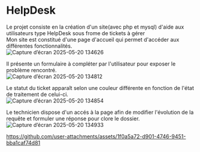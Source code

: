 # HelpDesk
Le projet consiste en la création d'un site(avec php et mysql) d'aide aux utilisateurs type HelpDesk sous frome de tickets à gérer </br>
Mon site est constitué d'une page d'accueil qui permet d'accéder aux différentes fonctionnalités. </br>
![Capture d’écran 2025-05-20 134626](https://github.com/user-attachments/assets/d9186272-4c6b-4082-a646-e8843b945455)

Il présente un formulaire à compléter par l'utilisateur pour exposer le problème rencontré. </br>
![Capture d’écran 2025-05-20 134812](https://github.com/user-attachments/assets/60b557e2-9aea-43eb-bfcc-70174e2d3e37)

Le statut du ticket apparaît selon une couleur différente en fonction de l'état de traitement de celui-ci. </br>
![Capture d’écran 2025-05-20 134854](https://github.com/user-attachments/assets/c64378f1-3005-4bac-8509-f1d745857682)

Le technicien dispose d'un accés à la page afin de modifier l'évolution de la requête et formuler une réponse pour clore le dossier. </br>
![Capture d’écran 2025-05-20 134933](https://github.com/user-attachments/assets/f80978eb-18f4-45a3-9080-60320216f58a)


https://github.com/user-attachments/assets/1f0a5a72-d901-4746-9451-bba1caf74d81

